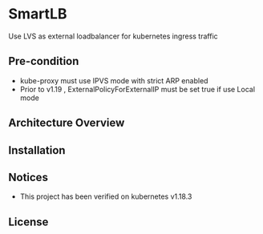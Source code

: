 # SmartLB

Use LVS as external loadbalancer for kubernetes ingress traffic

## Pre-condition
- kube-proxy must use IPVS mode with strict ARP enabled
- Prior to v1.19 , ExternalPolicyForExternalIP must be set true if use Local mode 

## Architecture Overview

## Installation

## Notices
- This project has been verified on kubernetes v1.18.3

## License